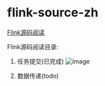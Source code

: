 # flink-source-zh

[Flink源码阅读](docs/_build/text/index.txt)

Flink源码阅读目录:

1. 任务提交(已完成)
![image](https://github.com/zlzhang0122/flink-source-zh/tree/master/docs/image/flink-submit-to-yawn.png)

2. 数据传递(todo)

